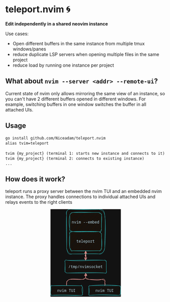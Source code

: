 
# teleport.nvim 🌀

**Edit independently in a shared neovim instance**

Use cases:
- Open different buffers in the same instance from multiple tmux windows/panes
- reduce duplicate LSP servers when opening multiple files in the same project
- reduce load by running one instance per project

## What about `nvim --server <addr> --remote-ui`?
Current state of nvim only allows mirroring the same view of an instance, so
you can't have 2 different buffers opened in different windows. For example,
switching buffers in one window switches the buffer in all attached UIs.

## Usage

```
go install github.com/Niceadam/teleport.nvim
alias tvim=teleport

tvim {my_project} (terminal 1: starts new instance and connects to it)
tvim {my_project} (terminal 2: connects to existing instance)
...
```

## How does it work?

teleport runs a proxy server between the nvim TUI and an embedded nvim
instance. The proxy handles connections to individual attached UIs and relays
events to the right clients

<p align="center">
  <img src="teleport.png" />
</p>

